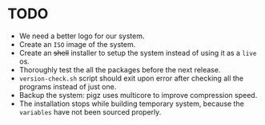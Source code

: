 # TODO

- We need a better logo for our system.
- Create an `ISO` image of the system.
- Create an ~~shell~~ installer to setup the system instead of using it as a `live` os.
- Thoroughly test the all the packages before the next release.
- `version-check.sh` script should exit upon error after checking all the programs instead of just one.
- Backup the system: pigz uses multicore to improve compression speed.
- The installation stops while building temporary system, because the `variables` have not been sourced properly.